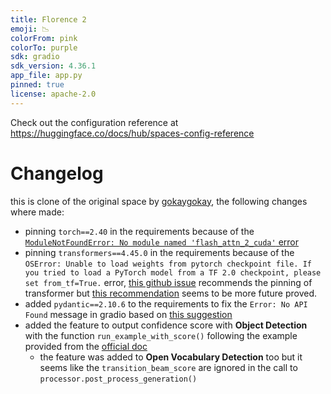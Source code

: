 ```yaml
---
title: Florence 2
emoji: 📉
colorFrom: pink
colorTo: purple
sdk: gradio
sdk_version: 4.36.1
app_file: app.py
pinned: true
license: apache-2.0
---
```


Check out the configuration reference at https://huggingface.co/docs/hub/spaces-config-reference

# Changelog
this is clone of the original space by [gokaygokay](https://huggingface.co/spaces/gokaygokay/Florence-2),
the following changes where made:

* pinning `torch==2.40` in the requirements because of the
[`ModuleNotFoundError: No module named 'flash_attn_2_cuda'` error](https://huggingface.co/gokaygokay/Florence-2-Flux/discussions/2)
* pinning `transformers==4.45.0` in the requirements because of the
`OSError: Unable to load weights from pytorch checkpoint file. If you tried to load a PyTorch model from a TF 2.0 checkpoint, please set from_tf=True.`
error, [this github issue](https://github.com/huggingface/transformers/issues/4336#issuecomment-2692630348)
recommends the pinning of transformer but
[this recommendation](https://github.com/huggingface/transformers/issues/6159#issuecomment-849844030)
seems to be more future proved.
* added `pydantic==2.10.6` to the requirements to fix the
`Error: No API Found` message in gradio based on [this suggestion](https://discuss.huggingface.co/t/error-no-api-found/146226/8)
* added the feature to output confidence score with **Object Detection** with
the function `run_example_with_score()` following the example provided from
the [official doc](https://huggingface.co/microsoft/Florence-2-large#output-confidence-score-with-object-detection)
  * the feature was added to **Open Vocabulary Detection** too but it seems like the
  `transition_beam_score` are ignored in the call to `processor.post_process_generation()`
